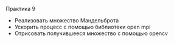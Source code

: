 Практика 9
- Реализовать множество Мандельброта
- Ускорить процесс с помощью библиотеки open mpi
- Отрисовать получившееся множество с помощью opencv
